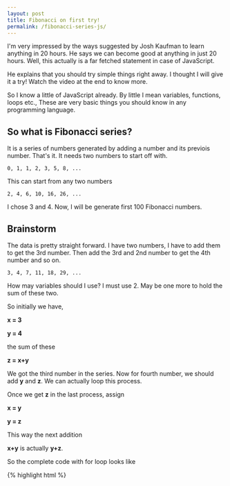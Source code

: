 ```yaml
---
layout: post
title: Fibonacci on first try!
permalink: /fibonacci-series-js/
---
```


I'm very impressed by the ways suggested by Josh Kaufman to learn anything in 20 hours. He says we can become good at anything in just 20 hours. Well, this actually is a far fetched statement in case of JavaScript. 

He explains that you should try simple things right away. I thought I will give it a try! Watch the video at the end to know more.

So I know a little of JavaScript already. By little I mean variables, functions, loops etc., These are very basic things you should know in any programming language.

## So what is Fibonacci series?
It is a series of numbers generated by adding a number and its previois number. That's it. It needs two numbers to start off with. 

```0, 1, 1, 2, 3, 5, 8, ...```

This can start from any two numbers

```2, 4, 6, 10, 16, 26, ...```

I chose 3 and 4. Now, I will be generate first 100 Fibonacci numbers.

## Brainstorm

The data is pretty straight forward. I have two numbers, I have to add them to get the 3rd number. Then add the 3rd and 2nd number to get the 4th number and so on.

```3, 4, 7, 11, 18, 29, ...```

How may variables should I use? I must use 2. May be one more to hold the sum of these two.

So initially we have,

**x = 3**

**y = 4**

the sum of these 

**z = x+y**

We got the third number in the series. Now for fourth number, we should add **y** and **z**. We can actually loop this process.

Once we get **z** in the last process, assign 

**x = y**

**y = z**

This way the next addition 

**x+y** is actually **y+z**.


So the complete code with for loop looks like

{% highlight html %}
<!DOCTYPE html>
<html lang="en">
<body>
   <script>
   
   // Initial values
    var x = 3;
    var y = 4;

       // Calculating for 100 terms
       for(i=0;i<100;i++){
           
           z = x + y;
           
           // Output with a break to get the numbers in a table
           document.write(z + "<br />");
           
           // Assigning x to y and y to z for next fibonacci number in the next loop
           x = y;
           y = z;
       }
    </script> 
</body>
</html>
{% endhighlight %}

I came up with this code because this is how I used to do it in C in college. There can be a better way to do this but I wanted to come up with my own code. Not to copy from anywhere. Let me know if there's an easier way.

Output

{% highlight html %}
7

11

18

29

47

76

123

199

322

521

843

1364

.

.

.

3.3552659205930536e+21
{% endhighlight %}


<br />



<iframe class="video" src="https://www.youtube.com/embed/5MgBikgcWnY?rel=0" frameborder="0" allowfullscreen></iframe>

Thanks for reading!